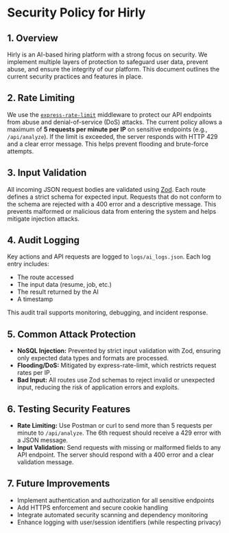 # Security Policy for Hirly

## 1. Overview
Hirly is an AI-based hiring platform with a strong focus on security. We implement multiple layers of protection to safeguard user data, prevent abuse, and ensure the integrity of our platform. This document outlines the current security practices and features in place.

## 2. Rate Limiting
We use the [`express-rate-limit`](https://www.npmjs.com/package/express-rate-limit) middleware to protect our API endpoints from abuse and denial-of-service (DoS) attacks. The current policy allows a maximum of **5 requests per minute per IP** on sensitive endpoints (e.g., `/api/analyze`). If the limit is exceeded, the server responds with HTTP 429 and a clear error message. This helps prevent flooding and brute-force attempts.

## 3. Input Validation
All incoming JSON request bodies are validated using [Zod](https://zod.dev/). Each route defines a strict schema for expected input. Requests that do not conform to the schema are rejected with a 400 error and a descriptive message. This prevents malformed or malicious data from entering the system and helps mitigate injection attacks.

## 4. Audit Logging
Key actions and API requests are logged to `logs/ai_logs.json`. Each log entry includes:
- The route accessed
- The input data (resume, job, etc.)
- The result returned by the AI
- A timestamp

This audit trail supports monitoring, debugging, and incident response.

## 5. Common Attack Protection
- **NoSQL Injection:** Prevented by strict input validation with Zod, ensuring only expected data types and formats are processed.
- **Flooding/DoS:** Mitigated by express-rate-limit, which restricts request rates per IP.
- **Bad Input:** All routes use Zod schemas to reject invalid or unexpected input, reducing the risk of application errors and exploits.

## 6. Testing Security Features
- **Rate Limiting:** Use Postman or curl to send more than 5 requests per minute to `/api/analyze`. The 6th request should receive a 429 error with a JSON message.
- **Input Validation:** Send requests with missing or malformed fields to any API endpoint. The server should respond with a 400 error and a clear validation message.

## 7. Future Improvements
- Implement authentication and authorization for all sensitive endpoints
- Add HTTPS enforcement and secure cookie handling
- Integrate automated security scanning and dependency monitoring
- Enhance logging with user/session identifiers (while respecting privacy) 